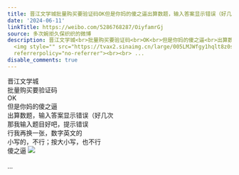 ```yaml
---
title: 晋江文学城批量购买要验证码OK但是你妈的傻之逼出算数题，输入答案显示错误（好几次那我输入题目好吧，提示错误行我再换一张，数字英文的小写的，不行；按大小写...
date: '2024-06-11'
linkTitle: https://weibo.com/5286768287/OiyfamrGj
source: 多次婉拒久保织织的微博
description: 晋江文学城<br>批量购买要验证码<br>OK<br>但是你妈的傻之逼<br>出算数题，输入答案显示错误（好几次<br>那我输入题目好吧，提示错误<br>行我再换一张，数字英文的<br>小写的，不行；按大小写，也不行<br>傻之逼
  <img style="" src="https://tvax2.sinaimg.cn/large/005LMJWfgy1hqlt8z0semj30hs0dc75m.jpg"
  referrerpolicy="no-referrer"><br><br> ...
disable_comments: true
---
```

晋江文学城<br>批量购买要验证码<br>OK<br>但是你妈的傻之逼<br>出算数题，输入答案显示错误（好几次<br>那我输入题目好吧，提示错误<br>行我再换一张，数字英文的<br>小写的，不行；按大小写，也不行<br>傻之逼 <img style="" src="https://tvax2.sinaimg.cn/large/005LMJWfgy1hqlt8z0semj30hs0dc75m.jpg" referrerpolicy="no-referrer"><br><br> ...